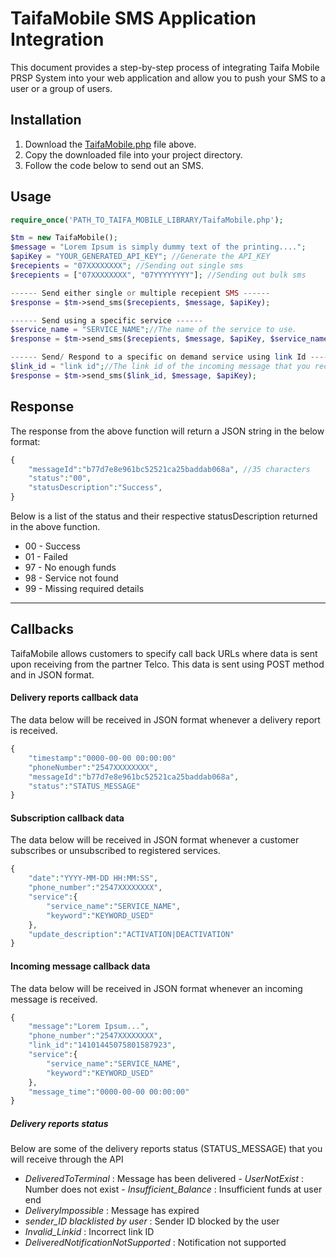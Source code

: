# TaifaMobile SMS Application Integration

This document provides a step-by-step process of integrating Taifa Mobile PRSP System into your web application and allow you to push your SMS to a user or a group of users.

## Installation

1. Download the [TaifaMobile.php](https://github.com/taifaMobile/sms/blob/master/TaifaMobile.php) file above.
2. Copy the downloaded file into your project directory.
3. Follow the code below to send out an SMS.

## Usage

```php
require_once('PATH_TO_TAIFA_MOBILE_LIBRARY/TaifaMobile.php');

$tm = new TaifaMobile();
$message = "Lorem Ipsum is simply dummy text of the printing....";
$apiKey = "YOUR_GENERATED_API_KEY"; //Generate the API_KEY
$recepients = "07XXXXXXXX"; //Sending out single sms
$recepients = ["07XXXXXXXX", "07YYYYYYYY"]; //Sending out bulk sms

------ Send either single or multiple recepient SMS ------
$response = $tm->send_sms($recepients, $message, $apiKey);

------ Send using a specific service ------
$service_name = "SERVICE_NAME";//The name of the service to use.
$response = $tm->send_sms($recepients, $message, $apiKey, $service_name);

------ Send/ Respond to a specific on demand service using link Id ------
$link_id = "link id";//The link id of the incoming message that you received.
$response = $tm->send_sms($link_id, $message, $apiKey);
```

## Response
The response from the above function will return a JSON string in the below format:

```php
{
    "messageId":"b77d7e8e961bc52521ca25baddab068a", //35 characters
    "status":"00",
    "statusDescription":"Success",
}
```

Below is a list of the status and their respective statusDescription returned in the above function.

- 00 - Success
- 01 - Failed
- 97 - No enough funds
- 98 - Service not found
- 99 - Missing required details

****************************************************************

## Callbacks
TaifaMobile allows customers to specify call back URLs where data is sent upon receiving from the partner Telco. This data is sent using POST method and in JSON format.

#### Delivery reports callback data
The data below will be received in JSON format whenever a delivery report is received.

```php
{
    "timestamp":"0000-00-00 00:00:00"
    "phoneNumber":"2547XXXXXXXX",
    "messageId":"b77d7e8e961bc52521ca25baddab068a",
    "status":"STATUS_MESSAGE"
}
```

#### Subscription callback data
The data below will be received in JSON format whenever a customer subscribes or unsubscribed to registered services.

```php
{
    "date":"YYYY-MM-DD HH:MM:SS",
    "phone_number":"2547XXXXXXXX",
    "service":{
        "service_name":"SERVICE_NAME",
        "keyword":"KEYWORD_USED"
    },
    "update_description":"ACTIVATION|DEACTIVATION"
}
```

#### Incoming message callback data
The data below will be received in JSON format whenever an incoming message is received.

```php
{
    "message":"Lorem Ipsum...",
    "phone_number":"2547XXXXXXXX",
    "link_id":"14101445075801587923",
    "service":{
        "service_name":"SERVICE_NAME",
        "keyword":"KEYWORD_USED"
    },
    "message_time":"0000-00-00 00:00:00"
}
```

##### Delivery reports status
Below are some of the delivery reports status (STATUS_MESSAGE) that you will receive through the API
- _DeliveredToTerminal_ : Message has been delivered									- _UserNotExist_ : Number does not exist								- _Insufficient_Balance_ : Insufficient funds at user end
- _DeliveryImpossible_ : Message has expired
- _sender_ID blacklisted by user_ : Sender ID blocked by the user
- _Invalid_Linkid_ : Incorrect link ID
- _DeliveredNotificationNotSupported_ : Notification not supported
